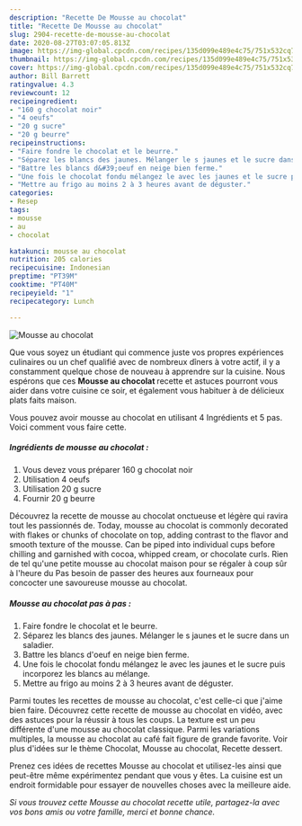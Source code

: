 ```yaml
---
description: "Recette De Mousse au chocolat"
title: "Recette De Mousse au chocolat"
slug: 2904-recette-de-mousse-au-chocolat
date: 2020-08-27T03:07:05.813Z
image: https://img-global.cpcdn.com/recipes/135d099e489e4c75/751x532cq70/mousse-au-chocolat-photo-principale-de-la-recette.jpg
thumbnail: https://img-global.cpcdn.com/recipes/135d099e489e4c75/751x532cq70/mousse-au-chocolat-photo-principale-de-la-recette.jpg
cover: https://img-global.cpcdn.com/recipes/135d099e489e4c75/751x532cq70/mousse-au-chocolat-photo-principale-de-la-recette.jpg
author: Bill Barrett
ratingvalue: 4.3
reviewcount: 12
recipeingredient:
- "160 g chocolat noir"
- "4 oeufs"
- "20 g sucre"
- "20 g beurre"
recipeinstructions:
- "Faire fondre le chocolat et le beurre."
- "Séparez les blancs des jaunes. Mélanger le s jaunes et le sucre dans un saladier."
- "Battre les blancs d&#39;oeuf en neige bien ferme."
- "Une fois le chocolat fondu mélangez le avec les jaunes et le sucre puis incorporez les blancs au mélange."
- "Mettre au frigo au moins 2 à 3 heures avant de déguster."
categories:
- Resep
tags:
- mousse
- au
- chocolat

katakunci: mousse au chocolat 
nutrition: 205 calories
recipecuisine: Indonesian
preptime: "PT39M"
cooktime: "PT40M"
recipeyield: "1"
recipecategory: Lunch

---
```



![Mousse au chocolat](https://img-global.cpcdn.com/recipes/135d099e489e4c75/751x532cq70/mousse-au-chocolat-photo-principale-de-la-recette.jpg)

Que vous soyez un étudiant qui commence juste vos propres expériences culinaires ou un chef qualifié avec de nombreux dîners à votre actif, il y a constamment quelque chose de nouveau à apprendre sur la cuisine. Nous espérons que ces <strong> Mousse au chocolat </strong> recette et astuces pourront vous aider dans votre cuisine ce soir, et également vous habituer à de délicieux plats faits maison.

<!--inarticleads1-->

Vous pouvez avoir mousse au chocolat en utilisant 4 Ingrédients et 5 pas. Voici comment vous faire cette.

##### Ingrédients de mousse au chocolat :

1. Vous devez vous préparer 160 g chocolat noir
1. Utilisation 4 oeufs
1. Utilisation 20 g sucre
1. Fournir 20 g beurre


Découvrez la recette de mousse au chocolat onctueuse et légère qui ravira tout les passionnés de. Today, mousse au chocolat is commonly decorated with flakes or chunks of chocolate on top, adding contrast to the flavor and smooth texture of the mousse. Can be piped into individual cups before chilling and garnished with cocoa, whipped cream, or chocolate curls. Rien de tel qu&#39;une petite mousse au chocolat maison pour se régaler à coup sûr à l&#39;heure du Pas besoin de passer des heures aux fourneaux pour concocter une savoureuse mousse au chocolat. 

<!--inarticleads2-->

##### Mousse au chocolat pas à pas :

1. Faire fondre le chocolat et le beurre.
1. Séparez les blancs des jaunes. Mélanger le s jaunes et le sucre dans un saladier.
1. Battre les blancs d&#39;oeuf en neige bien ferme.
1. Une fois le chocolat fondu mélangez le avec les jaunes et le sucre puis incorporez les blancs au mélange.
1. Mettre au frigo au moins 2 à 3 heures avant de déguster.


Parmi toutes les recettes de mousse au chocolat, c&#39;est celle-ci que j&#39;aime bien faire. Découvrez cette recette de mousse au chocolat en vidéo, avec des astuces pour la réussir à tous les coups. La texture est un peu différente d&#39;une mousse au chocolat classique. Parmi les variations multiples, la mousse au chocolat au café fait figure de grande favorite. Voir plus d&#39;idées sur le thème Chocolat, Mousse au chocolat, Recette dessert. 

<!--inarticleads1-->

<p>
Prenez ces idées de recettes Mousse au chocolat et utilisez-les ainsi que peut-être même expérimentez pendant que vous y êtes. La cuisine est un endroit formidable pour essayer de nouvelles choses avec la meilleure aide.
</p>

<p>
<i>Si vous trouvez cette Mousse au chocolat recette utile, partagez-la avec vos bons amis ou votre famille, merci et bonne chance.</i>
</p>
